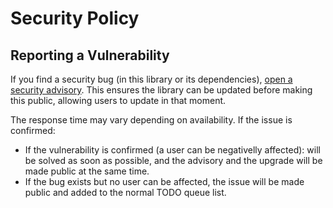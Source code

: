# Security Policy

## Reporting a Vulnerability

If you find a security bug (in this library or its dependencies),
 [open a security advisory](https://github.com/emibcn/binary-object/security/advisories/new).
This ensures the library can be updated before making this public, allowing users to update in that moment.

The response time may vary depending on availability. If the issue is confirmed:
- If the vulnerability is confirmed (a user can be negativelly affected): will be solved as soon as possible,
  and the advisory and the upgrade will be made public at the same time.
- If the bug exists but no user can be affected, the issue will be made public and added to the normal TODO queue list.
